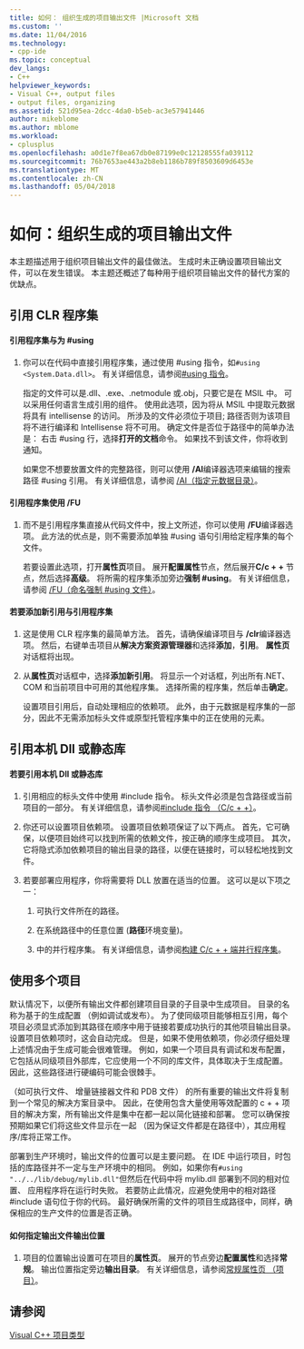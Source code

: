 ```yaml
---
title: 如何： 组织生成的项目输出文件 |Microsoft 文档
ms.custom: ''
ms.date: 11/04/2016
ms.technology:
- cpp-ide
ms.topic: conceptual
dev_langs:
- C++
helpviewer_keywords:
- Visual C++, output files
- output files, organizing
ms.assetid: 521d95ea-2dcc-4da0-b5eb-ac3e57941446
author: mikeblome
ms.author: mblome
ms.workload:
- cplusplus
ms.openlocfilehash: a0d1e7f8ea67db0e87199e0c12128555fa039112
ms.sourcegitcommit: 76b7653ae443a2b8eb1186b789f8503609d6453e
ms.translationtype: MT
ms.contentlocale: zh-CN
ms.lasthandoff: 05/04/2018
---
```

# <a name="how-to-organize-project-output-files-for-builds"></a>如何：组织生成的项目输出文件
本主题描述用于组织项目输出文件的最佳做法。 生成时未正确设置项目输出文件，可以在发生错误。 本主题还概述了每种用于组织项目输出文件的替代方案的优缺点。  
  
## <a name="referencing-clr-assemblies"></a>引用 CLR 程序集  
  
#### <a name="to-reference-assemblies-with-using"></a>引用程序集与为 #using  
  
1.  你可以在代码中直接引用程序集，通过使用 #using 指令，如`#using <System.Data.dll>`。 有关详细信息，请参阅[#using 指令](../preprocessor/hash-using-directive-cpp.md)。  
  
     指定的文件可以是.dll、.exe、.netmodule 或.obj，只要它是在 MSIL 中。 可以采用任何语言生成引用的组件。 使用此选项，因为将从 MSIL 中提取元数据将具有 intellisense 的访问。 所涉及的文件必须位于项目; 路径否则为该项目将不进行编译和 Intellisense 将不可用。 确定文件是否位于路径中的简单办法是： 右击 #using 行，选择**打开的文档**命令。 如果找不到该文件，你将收到通知。  
  
     如果您不想要放置文件的完整路径，则可以使用 **/AI**编译器选项来编辑的搜索路径 #using 引用。 有关详细信息，请参阅 [/AI（指定元数据目录）](../build/reference/ai-specify-metadata-directories.md)。  
  
#### <a name="to-reference-assemblies-with-fu"></a>引用程序集使用 /FU  
  
1.  而不是引用程序集直接从代码文件中，按上文所述，你可以使用 **/FU**编译器选项。 此方法的优点是，则不需要添加单独 #using 语句引用给定程序集的每个文件。  
  
     若要设置此选项，打开**属性页**项目。 展开**配置属性**节点，然后展开**C/c + +** 节点，然后选择**高级**。 将所需的程序集添加旁边**强制 #using**。 有关详细信息，请参阅 [/FU（命名强制 #using 文件）](../build/reference/fu-name-forced-hash-using-file.md)。  
  
#### <a name="to-reference-assemblies-with-add-new-reference"></a>若要添加新引用与引用程序集  
  
1.  这是使用 CLR 程序集的最简单方法。 首先，请确保编译项目与 **/clr**编译器选项。 然后，右键单击项目从**解决方案资源管理器**和选择**添加**，**引用**。 **属性页**对话框将出现。  
  
2.  从**属性页**对话框中，选择**添加新引用**。 将显示一个对话框，列出所有.NET、 COM 和当前项目中可用的其他程序集。 选择所需的程序集，然后单击**确定**。  
  
     设置项目引用后，自动处理相应的依赖项。 此外，由于元数据是程序集的一部分，因此不无需添加标头文件或原型托管程序集中的正在使用的元素。  
  
## <a name="referencing-native-dlls-or-static-libraries"></a>引用本机 Dll 或静态库  
  
#### <a name="to-reference-native-dlls-or-static-libraries"></a>若要引用本机 Dll 或静态库  
  
1.  引用相应的标头文件中使用 #include 指令。 标头文件必须是包含路径或当前项目的一部分。 有关详细信息，请参阅[#include 指令 （C/c + +）](../preprocessor/hash-include-directive-c-cpp.md)。  
  
2.  你还可以设置项目依赖项。 设置项目依赖项保证了以下两点。 首先，它可确保，以便项目始终可以找到所需的依赖文件，按正确的顺序生成项目。 其次，它将隐式添加依赖项目的输出目录的路径，以便在链接时，可以轻松地找到文件。  
  
3.  若要部署应用程序，你将需要将 DLL 放置在适当的位置。 这可以是以下项之一：  
  
    1.  可执行文件所在的路径。  
  
    2.  在系统路径中的任意位置 (**路径**环境变量)。  
  
    3.  中的并行程序集。 有关详细信息，请参阅[构建 C/c + + 端并行程序集](../build/building-c-cpp-side-by-side-assemblies.md)。  
  
## <a name="working-with-multiple-projects"></a>使用多个项目  
 默认情况下，以便所有输出文件都创建项目目录的子目录中生成项目。 目录的名称为基于的生成配置 （例如调试或发布）。 为了使同级项目能够相互引用，每个项目必须显式添加到其路径在顺序中用于链接若要成功执行的其他项目输出目录。 设置项目依赖项时，这会自动完成。 但是，如果不使用依赖项，你必须仔细处理上述情况由于生成可能会很难管理。 例如，如果一个项目具有调试和发布配置，它包括从同级项目外部库，它应使用一个不同的库文件，具体取决于生成配置。 因此，这些路径进行硬编码可能会很棘手。  
  
 （如可执行文件、 增量链接器文件和 PDB 文件） 的所有重要的输出文件将复制到一个常见的解决方案目录中。 因此，在使用包含大量使用等效配置的 c + + 项目的解决方案，所有输出文件是集中在都一起以简化链接和部署。 您可以确保按预期如果它们将这些文件显示在一起 （因为保证文件都是在路径中），其应用程序/库将正常工作。  
  
 部署到生产环境时，输出文件的位置可以是主要问题。 在 IDE 中运行项目，时包括的库路径并不一定与生产环境中的相同。 例如，如果你有`#using "../../lib/debug/mylib.dll"`但然后在代码中将 mylib.dll 部署到不同的相对位置、 应用程序将在运行时失败。 若要防止此情况，应避免使用中的相对路径 #include 语句位于你的代码。 最好确保所需的文件的项目生成路径中，同样，确保相应的生产文件的位置是否正确。  
  
#### <a name="how-to-specify-where-output-files-go"></a>如何指定输出文件输出位置  
  
1.  项目的位置输出设置可在项目的**属性页**。 展开的节点旁边**配置属性**和选择**常规**。 输出位置指定旁边**输出目录**。 有关详细信息，请参阅[常规属性页 （项目）](../ide/general-property-page-project.md)。  
  
## <a name="see-also"></a>请参阅  
 [Visual C++ 项目类型](../ide/visual-cpp-project-types.md)